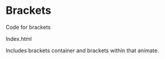 # Brackets
Code for brackets


Index.html

Includes brackets container and brackets within that animate.
